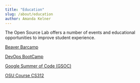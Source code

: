 ```yaml
---
title: "Education"
slug: /about/education
author: Amanda Kelner
---
```


The Open Source Lab offers a number of events and educational opportunities to
improve student experience.

[Beaver Barcamp](/about/beaverbarcamp)

[DevOps BootCamp](/devops-bootcamp/)

[Google Summer of Code (GSOC)](/about/gsoc/)

[OSU Course CS312](/students/cs312/)
